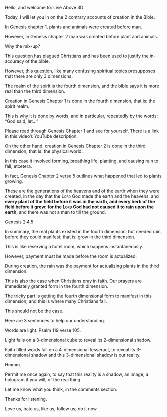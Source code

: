 Hello, and welcome to: Live Above 3D

Today, I will let you in on the 2 contrary accounts of creation in the
Bible.

In Genesis chapter 1, plants and animals were created before man.

However, in Genesis chapter 2 man was created before plant and animals.

Why the mix-up?

This question has plagued Christians and has been used to justify the
in-accuracy of the bible.

However, this question, like many confusing spiritual topics presupposes
that there are only 3 dimensions.

The realm of the spirit is the fourth dimension, and the bible says it
is more real than the third dimension.

Creation in Genesis Chapter 1 is done in the fourth dimension, that is:
the spirit realm.

This is why it is done by words, and in particular, repeatedly by the
words: “God said, let…”

Please read through Genesis Chapter 1 and see for yourself. There is a
link in this video’s YouTube description.

On the other hand, creation in Genesis Chapter 2 is done in the third
dimension, that is: the physical world.

In this case it involved forming, breathing life, planting, and causing
rain to fall; etcetera.

In fact, Genesis Chapter 2 verse 5 outlines what happened that led to
plants growing.

These are the generations of the heavens and of the earth when they were
created, in the day that the <span class="smallcaps">Lord</span> God
made the earth and the heavens, and **every plant of the field before it
was in the earth, and every herb of the field before it grew: for
the <span class="smallcaps">Lord</span> God had not caused it to rain
upon the earth**, and there was not a man to till the ground.

Genesis 2:4,5

In summary, the real plants existed in the fourth dimension, but needed
rain, before they could manifest; that is: grow in the third dimension.

This is like reserving a hotel room, which happens instantaneously.

However, payment must be made before the room is actualized.

During creation, the rain was the payment for actualizing plants in the
third dimension.

This is also the case when Christians pray in faith. Our prayers are
immediately granted form in the fourth dimension.

The tricky part is getting the fourth dimensional form to manifest in
this dimension; and this is where many Christians fail.

This should not be the case.

Here are 3 sentences to help our understanding.

Words are light. Psalm 119 verse 105.

Light falls on a 3-dimensional cube to reveal its 2-dimensional shadow.

Faith filled words fall on a 4-dimensional tesseract, to reveal its
3-dimensional shadow and this 3-dimensional shadow is our reality.

Hmmm.

Permit me once again, to say that this reality is a shadow, an image, a
hologram if you will, of the real thing.

Let me know what you think, in the comments section.

Thanks for listening.

Love us, hate us, like us, follow us; do it now.
